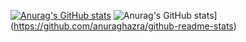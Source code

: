 [![Anurag's GitHub stats](https://github-readme-stats.vercel.app/api?username=getuliomedeiros)](https://github.com/anuraghazra/github-readme-stats)
![Anurag's GitHub stats](https://github-readme-stats.vercel.app/api?username=anuraghazra&show_icons=true&theme=dracula)](https://github.com/anuraghazra/github-readme-stats)
